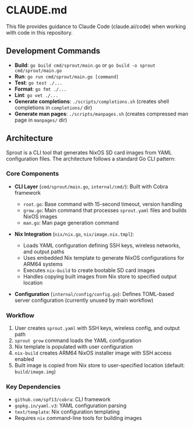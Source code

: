 # CLAUDE.md

This file provides guidance to Claude Code (claude.ai/code) when working with code in this repository.

## Development Commands

- **Build**: `go build cmd/sprout/main.go` or `go build -o sprout cmd/sprout/main.go`
- **Run**: `go run cmd/sprout/main.go [command]`
- **Test**: `go test ./...`
- **Format**: `go fmt ./...`
- **Lint**: `go vet ./...`
- **Generate completions**: `./scripts/completions.sh` (creates shell completions in `completions/` dir)
- **Generate man pages**: `./scripts/manpages.sh` (creates compressed man page in `manpages/` dir)

## Architecture

Sprout is a CLI tool that generates NixOS SD card images from YAML configuration files. The architecture follows a standard Go CLI pattern:

### Core Components

- **CLI Layer** (`cmd/sprout/main.go`, `internal/cmd/`): Built with Cobra framework
  - `root.go`: Base command with 15-second timeout, version handling
  - `grow.go`: Main command that processes `sprout.yaml` files and builds NixOS images
  - `man.go`: Man page generation command

- **Nix Integration** (`nix/nix.go`, `nix/image.nix.tmpl`):
  - Loads YAML configuration defining SSH keys, wireless networks, and output paths
  - Uses embedded Nix template to generate NixOS configurations for ARM64 systems
  - Executes `nix-build` to create bootable SD card images
  - Handles copying built images from Nix store to specified output location

- **Configuration** (`internal/config/config.go`): Defines TOML-based server configuration (currently unused by main workflow)

### Workflow

1. User creates `sprout.yaml` with SSH keys, wireless config, and output path
2. `sprout grow` command loads the YAML configuration
3. Nix template is populated with user configuration
4. `nix-build` creates ARM64 NixOS installer image with SSH access enabled
5. Built image is copied from Nix store to user-specified location (default: `build/image.img`)

### Key Dependencies

- `github.com/spf13/cobra`: CLI framework
- `gopkg.in/yaml.v3`: YAML configuration parsing  
- `text/template`: Nix configuration templating
- Requires `nix` command-line tools for building images